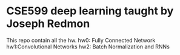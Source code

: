 # CSE599 deep learning taught by Joseph Redmon
This repo contain all the hw.
hw0: Fully Connected Network
hw1:Convolutional Networks
hw2: Batch Normalization and RNNs
